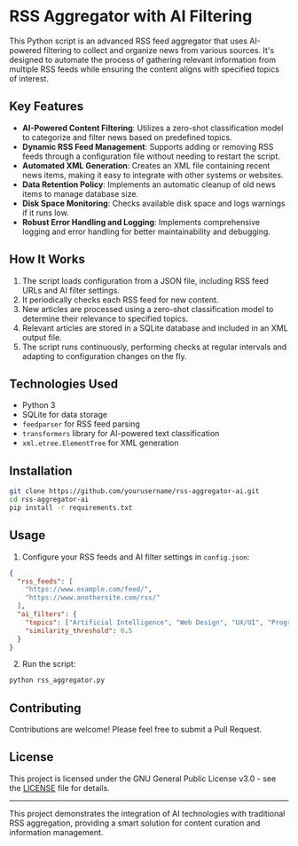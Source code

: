 # RSS Aggregator with AI Filtering

This Python script is an advanced RSS feed aggregator that uses AI-powered filtering to collect and organize news from various sources. It's designed to automate the process of gathering relevant information from multiple RSS feeds while ensuring the content aligns with specified topics of interest.

## Key Features

- **AI-Powered Content Filtering**: Utilizes a zero-shot classification model to categorize and filter news based on predefined topics.
- **Dynamic RSS Feed Management**: Supports adding or removing RSS feeds through a configuration file without needing to restart the script.
- **Automated XML Generation**: Creates an XML file containing recent news items, making it easy to integrate with other systems or websites.
- **Data Retention Policy**: Implements an automatic cleanup of old news items to manage database size.
- **Disk Space Monitoring**: Checks available disk space and logs warnings if it runs low.
- **Robust Error Handling and Logging**: Implements comprehensive logging and error handling for better maintainability and debugging.

## How It Works

1. The script loads configuration from a JSON file, including RSS feed URLs and AI filter settings.
2. It periodically checks each RSS feed for new content.
3. New articles are processed using a zero-shot classification model to determine their relevance to specified topics.
4. Relevant articles are stored in a SQLite database and included in an XML output file.
5. The script runs continuously, performing checks at regular intervals and adapting to configuration changes on the fly.

## Technologies Used

- Python 3
- SQLite for data storage
- `feedparser` for RSS feed parsing
- `transformers` library for AI-powered text classification
- `xml.etree.ElementTree` for XML generation

## Installation

```bash
git clone https://github.com/yourusername/rss-aggregator-ai.git
cd rss-aggregator-ai
pip install -r requirements.txt
```

## Usage

1. Configure your RSS feeds and AI filter settings in `config.json`:

```json
{
  "rss_feeds": [
    "https://www.example.com/feed/",
    "https://www.anothersite.com/rss/"
  ],
  "ai_filters": {
    "topics": ["Artificial Intelligence", "Web Design", "UX/UI", "Programming"],
    "similarity_threshold": 0.5
  }
}
```

2. Run the script:

```bash
python rss_aggregator.py
```

## Contributing

Contributions are welcome! Please feel free to submit a Pull Request.

## License

This project is licensed under the GNU General Public License v3.0 - see the [LICENSE](LICENSE) file for details.

---

This project demonstrates the integration of AI technologies with traditional RSS aggregation, providing a smart solution for content curation and information management.
